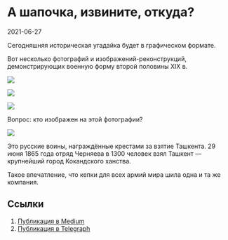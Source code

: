 # А шапочка, извините, откуда?

<p class="text-end time-holder"><time>2021-06-27</time></p>

Сегодняшняя историческая угадайка будет в графическом формате.

Вот несколько фотографий и изображений-реконструкций, демонстрирующих
военную форму второй половины XIX в.

![](content/img/CIJrdfQ2BVZsisuI.jpg)

![](content/img/RLwhYaRejgyJdrLa.jpg)

![](content/img/y16kqmCHZDuUZsvU.jpg)

Вопрос: кто изображен на этой фотографии?

![](content/img/xV4oV68YtQOLci-K.jpg)

Это русские воины, награждённые крестами за взятие Ташкента. 29 июня
1865 года отряд Черняева в 1300 человек взял Ташкент — крупнейший город
Кокандского ханства.

Такое впечатление, что кепки для всех армий мира шила одна и та же
компания.

## Ссылки

1. [Публикация в Medium](https://yababay.medium.com/а-шапочка-извините-откуда-91b56a3ea3b1)
1. [Публикация в Telegraph](https://telegra.ph/A-shapochka-izvinite-otkuda-07-03)